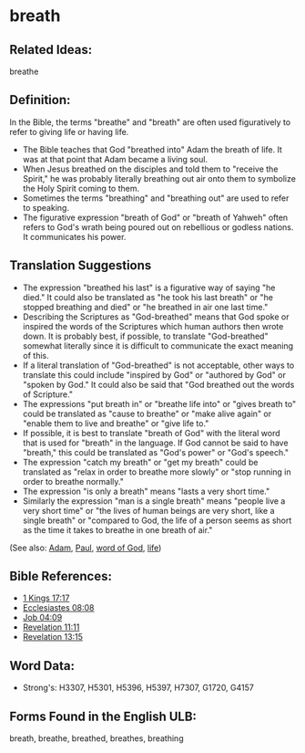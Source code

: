 # breath

## Related Ideas:

breathe

## Definition:

In the Bible, the terms "breathe" and "breath" are often used figuratively to refer to giving life or having life.

* The Bible teaches that God "breathed into" Adam the breath of life. It was at that point that Adam became a living soul.
* When Jesus breathed on the disciples and told them to "receive the Spirit," he was probably literally breathing out air onto them to symbolize the Holy Spirit coming to them.
* Sometimes the terms "breathing" and "breathing out" are used to refer to speaking.
* The figurative expression "breath of God" or "breath of Yahweh" often refers to God's wrath being poured out on rebellious or godless nations. It communicates his power.

## Translation Suggestions

* The expression "breathed his last" is a figurative way of saying "he died." It could also be translated as "he took his last breath" or "he stopped breathing and died" or "he breathed in air one last time."
* Describing the Scriptures as "God-breathed" means that God spoke or inspired the words of the Scriptures which human authors then wrote down. It is probably best, if possible, to translate "God-breathed" somewhat literally since it is difficult to communicate the exact meaning of this.
* If a literal translation of "God-breathed" is not acceptable, other ways to translate this could include "inspired by God" or "authored by God" or "spoken by God." It could also be said that "God breathed out the words of Scripture."
* The expressions "put breath in" or "breathe life into" or "gives breath to" could be translated as "cause to breathe" or "make alive again" or "enable them to live and breathe" or "give life to."
* If possible, it is best to translate "breath of God" with the literal word that is used for "breath" in the language. If God cannot be said to have "breath," this could be translated as "God's power" or "God's speech."
* The expression "catch my breath" or "get my breath" could be translated as "relax in order to breathe more slowly" or "stop running in order to breathe normally."
* The expression "is only a breath" means "lasts a very short time."
* Similarly the expression "man is a single breath" means "people live a very short time" or "the lives of human beings are very short, like a single breath" or "compared to God, the life of a person seems as short as the time it takes to breathe in one breath of air."

(See also: [Adam](../names/adam.md), [Paul](../names/paul.md), [word of God](../kt/wordofgod.md), [life](../kt/life.md))

## Bible References:

* [1 Kings 17:17](rc://en/tn/help/1ki/17/17)
* [Ecclesiastes 08:08](rc://en/tn/help/ecc/08/08)
* [Job 04:09](rc://en/tn/help/job/04/09)
* [Revelation 11:11](rc://en/tn/help/rev/11/11)
* [Revelation 13:15](rc://en/tn/help/rev/13/15)

## Word Data:

* Strong's: H3307, H5301, H5396, H5397, H7307, G1720, G4157

## Forms Found in the English ULB:

breath, breathe, breathed, breathes, breathing

